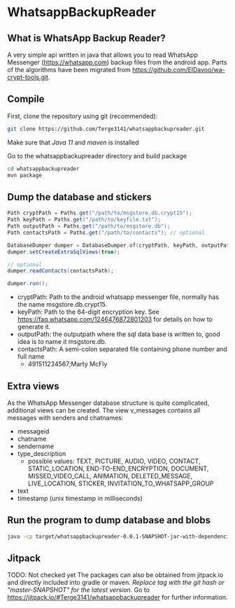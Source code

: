 # WhatsappBackupReader

## What is WhatsApp Backup Reader?
A very simple api written in java that allows you to read WhatsApp Messenger (https://whatsapp.com) backup files from the android app. Parts of the algorithms have been migrated from https://github.com/ElDavoo/wa-crypt-tools.git.

## Compile
First, clone the repository using git (recommended):
```bash
git clone https://github.com/Terge3141/whatsappbackupreader.git
```

Make sure that *Java 11* and *maven* is installed

Go to the whatsappbackupreader directory and build package
```bash
cd whatsappbackupreader
mvn package
```

## Dump the database and stickers
```java
Path cryptPath = Paths.get("/path/to/msgstore.db.crypt15");
Path keyPath = Paths.get("/path/to/keyfile.txt");
Path outputPath = Paths.get("/path/to/msgstore.db");
Path contactsPath = Paths.get("/path/to/contacts"); // optional

DatabaseDumper dumper = DatabaseDumper.of(cryptPath, keyPath, outputPath);
dumper.setCreateExtraSqlViews(true);

// optional
dumper.readContacts(contactsPath);

dumper.run();
```
* cryptPath: Path to the android whatsapp messenger file, normally has the name msgstore.db.crypt15.
* keyPath: Path to the 64-digit encryption key. See https://faq.whatsapp.com/1246476872801203 for details on how to generate it.
* outputPath: the outputpath where the sql data base is written to, good idea is to name it msgstore.db.
* contactsPath: A semi-colon separated file containing phone number and full name
	* 491511234567;Marty McFly

## Extra views
As the WhatsApp Messenger database structure is quite complicated, additional views can be created. The view v_messages contains all messages with senders and chatnames:
* messageid
* chatname
* sendername
* type\_description
	* possible values: TEXT, PICTURE, AUDIO, VIDEO, CONTACT, STATIC_LOCATION, END-TO-END_ENCRYPTION, DOCUMENT, MISSED_VIDEO_CALL, ANIMATION, DELETED_MESSAGE, LIVE_LOCATION, STICKER, INVITATION_TO_WHATSAPP_GROUP
* text
* timestamp (unix timestamp in milliseconds)

## Run the program to dump database and blobs
```bash
java -cp target/whatsappbackupreader-0.0.1-SNAPSHOT-jar-with-dependencies.jar <cryptpath> <keypath> <outputdir>
```

## Jitpack
TODO: Not checked yet
The packages can also be obtained from jitpack.io and directly included into gradle or maven.
*Replace tag with the git hash or "master-SNAPSHOT" for the latest version.*
Go to https://jitpack.io/#Terge3141/whatsappbackupreader for further information.
